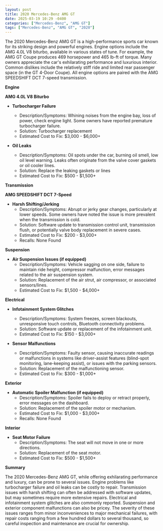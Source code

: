 ```yaml
---
layout: post
title: 2020 Mercedes-Benz AMG GT
date: 2025-03-19 10:29 -0400
categories: ["Mercedes-Benz", "AMG GT"]
tags: ["Mercedes-Benz", "AMG GT", "2020"]
---
```

The 2020 Mercedes-Benz AMG GT is a high-performance sports car known for its striking design and powerful engines. Engine options include the AMG 4.0L V8 biturbo, available in various states of tune. For example, the AMG GT Coupe produces 469 horsepower and 465 lb-ft of torque. Many owners appreciate the car's exhilarating performance and luxurious interior. Common dislikes include the relatively stiff ride and limited rear passenger space (in the GT 4-Door Coupe). All engine options are paired with the AMG SPEEDSHIFT DCT 7-speed transmission.

**Engine**

**AMG 4.0L V8 Biturbo**
*   **Turbocharger Failure**
    *   Description/Symptoms: Whining noises from the engine bay, loss of power, check engine light. Some owners have reported premature turbocharger failure.
    *   Solution: Turbocharger replacement
    *   Estimated Cost to Fix: $3,000 - $6,000+

*   **Oil Leaks**
    *   Description/Symptoms: Oil spots under the car, burning oil smell, low oil level warning. Leaks often originate from the valve cover gaskets or oil cooler lines.
    *   Solution: Replace the leaking gaskets or lines
    *   Estimated Cost to Fix: $500 - $1,500+

**Transmission**

**AMG SPEEDSHIFT DCT 7-Speed**

*   **Harsh Shifting/Jerking**
    *   Description/Symptoms: Abrupt or jerky gear changes, particularly at lower speeds. Some owners have noted the issue is more prevalent when the transmission is cold.
    *   Solution: Software update to transmission control unit, transmission flush, or potentially valve body replacement in severe cases.
    *   Estimated Cost to Fix: $200 - $3,000+
    *   Recalls: None Found

**Suspension**

*   **Air Suspension Issues (if equipped)**
    *   Description/Symptoms: Vehicle sagging on one side, failure to maintain ride height, compressor malfunction, error messages related to the air suspension system.
    *   Solution: Replacement of the air strut, air compressor, or associated sensors/lines.
    *   Estimated Cost to Fix: $1,500 - $4,000+

**Electrical**

*   **Infotainment System Glitches**
    *   Description/Symptoms: System freezes, screen blackouts, unresponsive touch controls, Bluetooth connectivity problems.
    *   Solution: Software update or replacement of the infotainment unit.
    *   Estimated Cost to Fix: $150 - $3,000+

*   **Sensor Malfunctions**
    * Description/Symptoms: Faulty sensor, causing inaccurate readings or malfunctions in systems like driver-assist features (blind-spot monitoring, lane-keeping assist), or issues with the parking sensors.
    * Solution: Replacement of the malfunctioning sensor.
    * Estimated Cost to Fix: $300 - $1,000+

**Exterior**

*   **Automatic Spoiler Malfunction (if equipped)**
    *   Description/Symptoms: Spoiler fails to deploy or retract properly, error messages on the dashboard.
    *   Solution: Replacement of the spoiler motor or mechanism.
    *   Estimated Cost to Fix: $1,000 - $3,000+
    *    Recalls: None Found

**Interior**

*   **Seat Motor Failure**
    *   Description/Symptoms: The seat will not move in one or more directions.
    *   Solution: Replacement of the seat motor.
    *   Estimated Cost to Fix: $500 - $1,500+

**Summary**

The 2020 Mercedes-Benz AMG GT, while offering exhilarating performance and luxury, can be prone to several issues. Engine problems like turbocharger failure and oil leaks can be costly to repair. Transmission issues with harsh shifting can often be addressed with software updates, but may sometimes require more extensive repairs. Electrical and infotainment system glitches are also commonly reported. Suspension and exterior component malfunctions can also be pricey. The severity of these issues ranges from minor inconveniences to major mechanical failures, with repair costs ranging from a few hundred dollars to several thousand, so careful inspection and maintenance are crucial for ownership.

